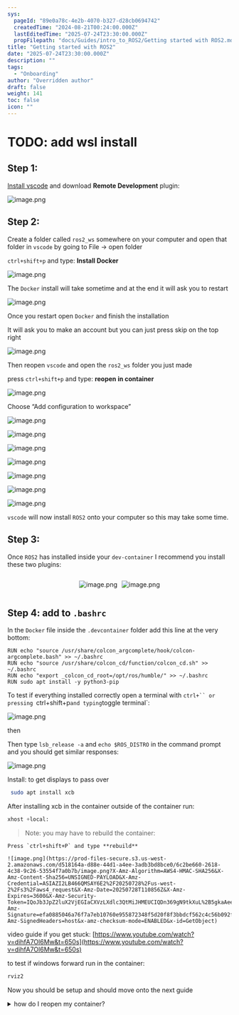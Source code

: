 ```yaml
---
sys:
  pageId: "89e0a78c-4e2b-4070-b327-d28cb0694742"
  createdTime: "2024-08-21T00:24:00.000Z"
  lastEditedTime: "2025-07-24T23:30:00.000Z"
  propFilepath: "docs/Guides/intro_to_ROS2/Getting started with ROS2.md"
title: "Getting started with ROS2"
date: "2025-07-24T23:30:00.000Z"
description: ""
tags:
  - "Onboarding"
author: "Overridden author"
draft: false
weight: 141
toc: false
icon: ""
---
```


# TODO: add wsl install

## Step 1:

[Install vscode](https://code.visualstudio.com/download) and download **Remote Development** plugin:

![image.png](https://prod-files-secure.s3.us-west-2.amazonaws.com/d518164a-d88e-44d1-a4ee-3adb3bd8bce0/efb52993-1881-4a40-b95e-6f020334f022/image.png?X-Amz-Algorithm=AWS4-HMAC-SHA256&X-Amz-Content-Sha256=UNSIGNED-PAYLOAD&X-Amz-Credential=ASIAZI2LB466VQ2O7L4W%2F20250728%2Fus-west-2%2Fs3%2Faws4_request&X-Amz-Date=20250728T110853Z&X-Amz-Expires=3600&X-Amz-Security-Token=IQoJb3JpZ2luX2VjEGIaCXVzLXdlc3QtMiJGMEQCIBRhPG9p28ZVU%2BCrCESSp35yAWb6FC3H84r5YWDjHExcAiAM8KY8mxVXhf0MP2nSeQUBJmFTKE67v%2BV5IzPjV%2FuCYiqIBAiL%2F%2F%2F%2F%2F%2F%2F%2F%2F%2F8BEAAaDDYzNzQyMzE4MzgwNSIMMYyR2p62M8Vb6bzDKtwDUA%2FBTVaUMakmX4WqhAMm%2B9lrGaK0%2B%2BifGwpmX67asENig15XlZSbLIYjE4xg%2BkGNAYwwx5lOWna%2FUMuOJPwSJmR8WYz51XPcQb6FqsFtS%2FOcaA4bi5t1D%2F323jZ36LgYNuZRpYIQ1D1c5TEHuh29pl%2B4j%2FHsg30gjw5z1vIrd%2BUhjHPB03mHdxT5B3O6fy3Dni%2BzQcGmuc0iTXHep6rKCl4BKQ1U%2FDgPhs28PyKLW62sbq9sVqPtKi1PPOYrPbM%2B7DfvRbAOreZhHnA%2BFqewvzp%2FNppFFhe5Ri%2BAdwolJ9leaxWCpqHR7tsHnjgI2fAKesqeEnZHRWKjqTK%2FF7uhd8ZGhewvfyiCuVqwFlLG0u%2FGREEnoXv2%2B7D5BbZU3TLHVKPNYdX2chyAcj5f3HAgVvLpZn9WmyRG4bcKX92dUjNHAvM8KP0YQsuomzKKwrhWCy1nTF%2Fg6LTydMhpKqANQ%2BcBXmg9EtQXxm2pudIGEf%2BUOxVXL6JoP%2FOO%2FIJ%2BWIaCS0BboRAXm0WBebi1a7Josg%2FbeYq%2FReLlnFczQr5OgZxUUF05p6cSv%2FgRHE0Nyrt8g9Z4cca4PT3Xrei%2BeYfTa7AGPxRiRPL3YYM0xytWYBqaB0pFE4Q2vINmMTcwv42dxAY6pgFc4QuVbXUk7yNijX2u9pSd73%2BrsWK5MmCbnFPK%2BD4Lj2W9p835mKanOMCF3n3T9%2FVxR%2FM3s6c3obZAylHL%2Bs81BPejLPFCvdGE%2BsOtBYIabeB%2BNC%2FfhocNIqyt%2BH5d4nUZUfBJNOsEpKYWHnM6CbCvvHOhHta2fmDt7OlFl6ET468nrcOtZ0zpJZdodcF3yQuIkOM6Rv06xICWIm2148po1fMOYFz%2B&X-Amz-Signature=902dff5f51c7d8282741516aaf40c56b3357a1483955c3c986742c83c6acc318&X-Amz-SignedHeaders=host&x-amz-checksum-mode=ENABLED&x-id=GetObject)

## Step 2:

Create a folder called `ros2_ws` somewhere on your computer and open that folder in `vscode` by going to File → open folder 

`ctrl+shift+p` and type: **Install Docker**

![image.png](https://prod-files-secure.s3.us-west-2.amazonaws.com/d518164a-d88e-44d1-a4ee-3adb3bd8bce0/2269dc0e-1cd5-47ff-bceb-c04ad9b2eab0/image.png?X-Amz-Algorithm=AWS4-HMAC-SHA256&X-Amz-Content-Sha256=UNSIGNED-PAYLOAD&X-Amz-Credential=ASIAZI2LB466VQ2O7L4W%2F20250728%2Fus-west-2%2Fs3%2Faws4_request&X-Amz-Date=20250728T110852Z&X-Amz-Expires=3600&X-Amz-Security-Token=IQoJb3JpZ2luX2VjEGIaCXVzLXdlc3QtMiJGMEQCIBRhPG9p28ZVU%2BCrCESSp35yAWb6FC3H84r5YWDjHExcAiAM8KY8mxVXhf0MP2nSeQUBJmFTKE67v%2BV5IzPjV%2FuCYiqIBAiL%2F%2F%2F%2F%2F%2F%2F%2F%2F%2F8BEAAaDDYzNzQyMzE4MzgwNSIMMYyR2p62M8Vb6bzDKtwDUA%2FBTVaUMakmX4WqhAMm%2B9lrGaK0%2B%2BifGwpmX67asENig15XlZSbLIYjE4xg%2BkGNAYwwx5lOWna%2FUMuOJPwSJmR8WYz51XPcQb6FqsFtS%2FOcaA4bi5t1D%2F323jZ36LgYNuZRpYIQ1D1c5TEHuh29pl%2B4j%2FHsg30gjw5z1vIrd%2BUhjHPB03mHdxT5B3O6fy3Dni%2BzQcGmuc0iTXHep6rKCl4BKQ1U%2FDgPhs28PyKLW62sbq9sVqPtKi1PPOYrPbM%2B7DfvRbAOreZhHnA%2BFqewvzp%2FNppFFhe5Ri%2BAdwolJ9leaxWCpqHR7tsHnjgI2fAKesqeEnZHRWKjqTK%2FF7uhd8ZGhewvfyiCuVqwFlLG0u%2FGREEnoXv2%2B7D5BbZU3TLHVKPNYdX2chyAcj5f3HAgVvLpZn9WmyRG4bcKX92dUjNHAvM8KP0YQsuomzKKwrhWCy1nTF%2Fg6LTydMhpKqANQ%2BcBXmg9EtQXxm2pudIGEf%2BUOxVXL6JoP%2FOO%2FIJ%2BWIaCS0BboRAXm0WBebi1a7Josg%2FbeYq%2FReLlnFczQr5OgZxUUF05p6cSv%2FgRHE0Nyrt8g9Z4cca4PT3Xrei%2BeYfTa7AGPxRiRPL3YYM0xytWYBqaB0pFE4Q2vINmMTcwv42dxAY6pgFc4QuVbXUk7yNijX2u9pSd73%2BrsWK5MmCbnFPK%2BD4Lj2W9p835mKanOMCF3n3T9%2FVxR%2FM3s6c3obZAylHL%2Bs81BPejLPFCvdGE%2BsOtBYIabeB%2BNC%2FfhocNIqyt%2BH5d4nUZUfBJNOsEpKYWHnM6CbCvvHOhHta2fmDt7OlFl6ET468nrcOtZ0zpJZdodcF3yQuIkOM6Rv06xICWIm2148po1fMOYFz%2B&X-Amz-Signature=ad49a0bdb997bb5bb6c57d96b99a87c53af1fb32088fc2604d9d3e7be38b3ae3&X-Amz-SignedHeaders=host&x-amz-checksum-mode=ENABLED&x-id=GetObject)

The `Docker` install will take sometime and at the end it will ask you to restart

![image.png](https://prod-files-secure.s3.us-west-2.amazonaws.com/d518164a-d88e-44d1-a4ee-3adb3bd8bce0/ed233f78-be33-4b1f-b89c-9c346c0e961e/image.png?X-Amz-Algorithm=AWS4-HMAC-SHA256&X-Amz-Content-Sha256=UNSIGNED-PAYLOAD&X-Amz-Credential=ASIAZI2LB466VQ2O7L4W%2F20250728%2Fus-west-2%2Fs3%2Faws4_request&X-Amz-Date=20250728T110852Z&X-Amz-Expires=3600&X-Amz-Security-Token=IQoJb3JpZ2luX2VjEGIaCXVzLXdlc3QtMiJGMEQCIBRhPG9p28ZVU%2BCrCESSp35yAWb6FC3H84r5YWDjHExcAiAM8KY8mxVXhf0MP2nSeQUBJmFTKE67v%2BV5IzPjV%2FuCYiqIBAiL%2F%2F%2F%2F%2F%2F%2F%2F%2F%2F8BEAAaDDYzNzQyMzE4MzgwNSIMMYyR2p62M8Vb6bzDKtwDUA%2FBTVaUMakmX4WqhAMm%2B9lrGaK0%2B%2BifGwpmX67asENig15XlZSbLIYjE4xg%2BkGNAYwwx5lOWna%2FUMuOJPwSJmR8WYz51XPcQb6FqsFtS%2FOcaA4bi5t1D%2F323jZ36LgYNuZRpYIQ1D1c5TEHuh29pl%2B4j%2FHsg30gjw5z1vIrd%2BUhjHPB03mHdxT5B3O6fy3Dni%2BzQcGmuc0iTXHep6rKCl4BKQ1U%2FDgPhs28PyKLW62sbq9sVqPtKi1PPOYrPbM%2B7DfvRbAOreZhHnA%2BFqewvzp%2FNppFFhe5Ri%2BAdwolJ9leaxWCpqHR7tsHnjgI2fAKesqeEnZHRWKjqTK%2FF7uhd8ZGhewvfyiCuVqwFlLG0u%2FGREEnoXv2%2B7D5BbZU3TLHVKPNYdX2chyAcj5f3HAgVvLpZn9WmyRG4bcKX92dUjNHAvM8KP0YQsuomzKKwrhWCy1nTF%2Fg6LTydMhpKqANQ%2BcBXmg9EtQXxm2pudIGEf%2BUOxVXL6JoP%2FOO%2FIJ%2BWIaCS0BboRAXm0WBebi1a7Josg%2FbeYq%2FReLlnFczQr5OgZxUUF05p6cSv%2FgRHE0Nyrt8g9Z4cca4PT3Xrei%2BeYfTa7AGPxRiRPL3YYM0xytWYBqaB0pFE4Q2vINmMTcwv42dxAY6pgFc4QuVbXUk7yNijX2u9pSd73%2BrsWK5MmCbnFPK%2BD4Lj2W9p835mKanOMCF3n3T9%2FVxR%2FM3s6c3obZAylHL%2Bs81BPejLPFCvdGE%2BsOtBYIabeB%2BNC%2FfhocNIqyt%2BH5d4nUZUfBJNOsEpKYWHnM6CbCvvHOhHta2fmDt7OlFl6ET468nrcOtZ0zpJZdodcF3yQuIkOM6Rv06xICWIm2148po1fMOYFz%2B&X-Amz-Signature=24238c98b173dd9a997b36abf18a2992b974a83beb3edaf1cf64ab24af5202ae&X-Amz-SignedHeaders=host&x-amz-checksum-mode=ENABLED&x-id=GetObject)

Once you restart open `Docker` and finish the installation

It will ask you to make an account but you can just press skip on the top right

![image.png](https://prod-files-secure.s3.us-west-2.amazonaws.com/d518164a-d88e-44d1-a4ee-3adb3bd8bce0/21010ad9-1659-4fd9-9f59-9932a09b2a3d/image.png?X-Amz-Algorithm=AWS4-HMAC-SHA256&X-Amz-Content-Sha256=UNSIGNED-PAYLOAD&X-Amz-Credential=ASIAZI2LB466VQ2O7L4W%2F20250728%2Fus-west-2%2Fs3%2Faws4_request&X-Amz-Date=20250728T110853Z&X-Amz-Expires=3600&X-Amz-Security-Token=IQoJb3JpZ2luX2VjEGIaCXVzLXdlc3QtMiJGMEQCIBRhPG9p28ZVU%2BCrCESSp35yAWb6FC3H84r5YWDjHExcAiAM8KY8mxVXhf0MP2nSeQUBJmFTKE67v%2BV5IzPjV%2FuCYiqIBAiL%2F%2F%2F%2F%2F%2F%2F%2F%2F%2F8BEAAaDDYzNzQyMzE4MzgwNSIMMYyR2p62M8Vb6bzDKtwDUA%2FBTVaUMakmX4WqhAMm%2B9lrGaK0%2B%2BifGwpmX67asENig15XlZSbLIYjE4xg%2BkGNAYwwx5lOWna%2FUMuOJPwSJmR8WYz51XPcQb6FqsFtS%2FOcaA4bi5t1D%2F323jZ36LgYNuZRpYIQ1D1c5TEHuh29pl%2B4j%2FHsg30gjw5z1vIrd%2BUhjHPB03mHdxT5B3O6fy3Dni%2BzQcGmuc0iTXHep6rKCl4BKQ1U%2FDgPhs28PyKLW62sbq9sVqPtKi1PPOYrPbM%2B7DfvRbAOreZhHnA%2BFqewvzp%2FNppFFhe5Ri%2BAdwolJ9leaxWCpqHR7tsHnjgI2fAKesqeEnZHRWKjqTK%2FF7uhd8ZGhewvfyiCuVqwFlLG0u%2FGREEnoXv2%2B7D5BbZU3TLHVKPNYdX2chyAcj5f3HAgVvLpZn9WmyRG4bcKX92dUjNHAvM8KP0YQsuomzKKwrhWCy1nTF%2Fg6LTydMhpKqANQ%2BcBXmg9EtQXxm2pudIGEf%2BUOxVXL6JoP%2FOO%2FIJ%2BWIaCS0BboRAXm0WBebi1a7Josg%2FbeYq%2FReLlnFczQr5OgZxUUF05p6cSv%2FgRHE0Nyrt8g9Z4cca4PT3Xrei%2BeYfTa7AGPxRiRPL3YYM0xytWYBqaB0pFE4Q2vINmMTcwv42dxAY6pgFc4QuVbXUk7yNijX2u9pSd73%2BrsWK5MmCbnFPK%2BD4Lj2W9p835mKanOMCF3n3T9%2FVxR%2FM3s6c3obZAylHL%2Bs81BPejLPFCvdGE%2BsOtBYIabeB%2BNC%2FfhocNIqyt%2BH5d4nUZUfBJNOsEpKYWHnM6CbCvvHOhHta2fmDt7OlFl6ET468nrcOtZ0zpJZdodcF3yQuIkOM6Rv06xICWIm2148po1fMOYFz%2B&X-Amz-Signature=f729ad7245602384b7d6056bc440e9f3392b4b51bca4b0e63cf0673472cf7b38&X-Amz-SignedHeaders=host&x-amz-checksum-mode=ENABLED&x-id=GetObject)

Then reopen `vscode` and open the `ros2_ws` folder you just made

press `ctrl+shift+p` and type: **reopen in container**

![image.png](https://prod-files-secure.s3.us-west-2.amazonaws.com/d518164a-d88e-44d1-a4ee-3adb3bd8bce0/4e93b8c2-41ad-488c-8095-c74205196118/image.png?X-Amz-Algorithm=AWS4-HMAC-SHA256&X-Amz-Content-Sha256=UNSIGNED-PAYLOAD&X-Amz-Credential=ASIAZI2LB466VQ2O7L4W%2F20250728%2Fus-west-2%2Fs3%2Faws4_request&X-Amz-Date=20250728T110852Z&X-Amz-Expires=3600&X-Amz-Security-Token=IQoJb3JpZ2luX2VjEGIaCXVzLXdlc3QtMiJGMEQCIBRhPG9p28ZVU%2BCrCESSp35yAWb6FC3H84r5YWDjHExcAiAM8KY8mxVXhf0MP2nSeQUBJmFTKE67v%2BV5IzPjV%2FuCYiqIBAiL%2F%2F%2F%2F%2F%2F%2F%2F%2F%2F8BEAAaDDYzNzQyMzE4MzgwNSIMMYyR2p62M8Vb6bzDKtwDUA%2FBTVaUMakmX4WqhAMm%2B9lrGaK0%2B%2BifGwpmX67asENig15XlZSbLIYjE4xg%2BkGNAYwwx5lOWna%2FUMuOJPwSJmR8WYz51XPcQb6FqsFtS%2FOcaA4bi5t1D%2F323jZ36LgYNuZRpYIQ1D1c5TEHuh29pl%2B4j%2FHsg30gjw5z1vIrd%2BUhjHPB03mHdxT5B3O6fy3Dni%2BzQcGmuc0iTXHep6rKCl4BKQ1U%2FDgPhs28PyKLW62sbq9sVqPtKi1PPOYrPbM%2B7DfvRbAOreZhHnA%2BFqewvzp%2FNppFFhe5Ri%2BAdwolJ9leaxWCpqHR7tsHnjgI2fAKesqeEnZHRWKjqTK%2FF7uhd8ZGhewvfyiCuVqwFlLG0u%2FGREEnoXv2%2B7D5BbZU3TLHVKPNYdX2chyAcj5f3HAgVvLpZn9WmyRG4bcKX92dUjNHAvM8KP0YQsuomzKKwrhWCy1nTF%2Fg6LTydMhpKqANQ%2BcBXmg9EtQXxm2pudIGEf%2BUOxVXL6JoP%2FOO%2FIJ%2BWIaCS0BboRAXm0WBebi1a7Josg%2FbeYq%2FReLlnFczQr5OgZxUUF05p6cSv%2FgRHE0Nyrt8g9Z4cca4PT3Xrei%2BeYfTa7AGPxRiRPL3YYM0xytWYBqaB0pFE4Q2vINmMTcwv42dxAY6pgFc4QuVbXUk7yNijX2u9pSd73%2BrsWK5MmCbnFPK%2BD4Lj2W9p835mKanOMCF3n3T9%2FVxR%2FM3s6c3obZAylHL%2Bs81BPejLPFCvdGE%2BsOtBYIabeB%2BNC%2FfhocNIqyt%2BH5d4nUZUfBJNOsEpKYWHnM6CbCvvHOhHta2fmDt7OlFl6ET468nrcOtZ0zpJZdodcF3yQuIkOM6Rv06xICWIm2148po1fMOYFz%2B&X-Amz-Signature=50049927918c1130bffc715df1f205e04b9d5cf6cf4ee4e8c13b0588229da786&X-Amz-SignedHeaders=host&x-amz-checksum-mode=ENABLED&x-id=GetObject)

Choose “Add configuration to workspace”

![image.png](https://prod-files-secure.s3.us-west-2.amazonaws.com/d518164a-d88e-44d1-a4ee-3adb3bd8bce0/9560b282-5060-4989-ba37-97e7b2c22476/image.png?X-Amz-Algorithm=AWS4-HMAC-SHA256&X-Amz-Content-Sha256=UNSIGNED-PAYLOAD&X-Amz-Credential=ASIAZI2LB466VQ2O7L4W%2F20250728%2Fus-west-2%2Fs3%2Faws4_request&X-Amz-Date=20250728T110853Z&X-Amz-Expires=3600&X-Amz-Security-Token=IQoJb3JpZ2luX2VjEGIaCXVzLXdlc3QtMiJGMEQCIBRhPG9p28ZVU%2BCrCESSp35yAWb6FC3H84r5YWDjHExcAiAM8KY8mxVXhf0MP2nSeQUBJmFTKE67v%2BV5IzPjV%2FuCYiqIBAiL%2F%2F%2F%2F%2F%2F%2F%2F%2F%2F8BEAAaDDYzNzQyMzE4MzgwNSIMMYyR2p62M8Vb6bzDKtwDUA%2FBTVaUMakmX4WqhAMm%2B9lrGaK0%2B%2BifGwpmX67asENig15XlZSbLIYjE4xg%2BkGNAYwwx5lOWna%2FUMuOJPwSJmR8WYz51XPcQb6FqsFtS%2FOcaA4bi5t1D%2F323jZ36LgYNuZRpYIQ1D1c5TEHuh29pl%2B4j%2FHsg30gjw5z1vIrd%2BUhjHPB03mHdxT5B3O6fy3Dni%2BzQcGmuc0iTXHep6rKCl4BKQ1U%2FDgPhs28PyKLW62sbq9sVqPtKi1PPOYrPbM%2B7DfvRbAOreZhHnA%2BFqewvzp%2FNppFFhe5Ri%2BAdwolJ9leaxWCpqHR7tsHnjgI2fAKesqeEnZHRWKjqTK%2FF7uhd8ZGhewvfyiCuVqwFlLG0u%2FGREEnoXv2%2B7D5BbZU3TLHVKPNYdX2chyAcj5f3HAgVvLpZn9WmyRG4bcKX92dUjNHAvM8KP0YQsuomzKKwrhWCy1nTF%2Fg6LTydMhpKqANQ%2BcBXmg9EtQXxm2pudIGEf%2BUOxVXL6JoP%2FOO%2FIJ%2BWIaCS0BboRAXm0WBebi1a7Josg%2FbeYq%2FReLlnFczQr5OgZxUUF05p6cSv%2FgRHE0Nyrt8g9Z4cca4PT3Xrei%2BeYfTa7AGPxRiRPL3YYM0xytWYBqaB0pFE4Q2vINmMTcwv42dxAY6pgFc4QuVbXUk7yNijX2u9pSd73%2BrsWK5MmCbnFPK%2BD4Lj2W9p835mKanOMCF3n3T9%2FVxR%2FM3s6c3obZAylHL%2Bs81BPejLPFCvdGE%2BsOtBYIabeB%2BNC%2FfhocNIqyt%2BH5d4nUZUfBJNOsEpKYWHnM6CbCvvHOhHta2fmDt7OlFl6ET468nrcOtZ0zpJZdodcF3yQuIkOM6Rv06xICWIm2148po1fMOYFz%2B&X-Amz-Signature=0b2d2cc694ed670e16f4c3feefab0ac53aecacd0ab6a9121e0900e79292904a8&X-Amz-SignedHeaders=host&x-amz-checksum-mode=ENABLED&x-id=GetObject)

![image.png](https://prod-files-secure.s3.us-west-2.amazonaws.com/d518164a-d88e-44d1-a4ee-3adb3bd8bce0/2ee63f81-886b-48e8-a553-dc6e5eac99e4/image.png?X-Amz-Algorithm=AWS4-HMAC-SHA256&X-Amz-Content-Sha256=UNSIGNED-PAYLOAD&X-Amz-Credential=ASIAZI2LB466VQ2O7L4W%2F20250728%2Fus-west-2%2Fs3%2Faws4_request&X-Amz-Date=20250728T110853Z&X-Amz-Expires=3600&X-Amz-Security-Token=IQoJb3JpZ2luX2VjEGIaCXVzLXdlc3QtMiJGMEQCIBRhPG9p28ZVU%2BCrCESSp35yAWb6FC3H84r5YWDjHExcAiAM8KY8mxVXhf0MP2nSeQUBJmFTKE67v%2BV5IzPjV%2FuCYiqIBAiL%2F%2F%2F%2F%2F%2F%2F%2F%2F%2F8BEAAaDDYzNzQyMzE4MzgwNSIMMYyR2p62M8Vb6bzDKtwDUA%2FBTVaUMakmX4WqhAMm%2B9lrGaK0%2B%2BifGwpmX67asENig15XlZSbLIYjE4xg%2BkGNAYwwx5lOWna%2FUMuOJPwSJmR8WYz51XPcQb6FqsFtS%2FOcaA4bi5t1D%2F323jZ36LgYNuZRpYIQ1D1c5TEHuh29pl%2B4j%2FHsg30gjw5z1vIrd%2BUhjHPB03mHdxT5B3O6fy3Dni%2BzQcGmuc0iTXHep6rKCl4BKQ1U%2FDgPhs28PyKLW62sbq9sVqPtKi1PPOYrPbM%2B7DfvRbAOreZhHnA%2BFqewvzp%2FNppFFhe5Ri%2BAdwolJ9leaxWCpqHR7tsHnjgI2fAKesqeEnZHRWKjqTK%2FF7uhd8ZGhewvfyiCuVqwFlLG0u%2FGREEnoXv2%2B7D5BbZU3TLHVKPNYdX2chyAcj5f3HAgVvLpZn9WmyRG4bcKX92dUjNHAvM8KP0YQsuomzKKwrhWCy1nTF%2Fg6LTydMhpKqANQ%2BcBXmg9EtQXxm2pudIGEf%2BUOxVXL6JoP%2FOO%2FIJ%2BWIaCS0BboRAXm0WBebi1a7Josg%2FbeYq%2FReLlnFczQr5OgZxUUF05p6cSv%2FgRHE0Nyrt8g9Z4cca4PT3Xrei%2BeYfTa7AGPxRiRPL3YYM0xytWYBqaB0pFE4Q2vINmMTcwv42dxAY6pgFc4QuVbXUk7yNijX2u9pSd73%2BrsWK5MmCbnFPK%2BD4Lj2W9p835mKanOMCF3n3T9%2FVxR%2FM3s6c3obZAylHL%2Bs81BPejLPFCvdGE%2BsOtBYIabeB%2BNC%2FfhocNIqyt%2BH5d4nUZUfBJNOsEpKYWHnM6CbCvvHOhHta2fmDt7OlFl6ET468nrcOtZ0zpJZdodcF3yQuIkOM6Rv06xICWIm2148po1fMOYFz%2B&X-Amz-Signature=90f273d322f1cbb5550b38ff47d3f752f3831d8cf3608d40293e9fe8a2aa6c19&X-Amz-SignedHeaders=host&x-amz-checksum-mode=ENABLED&x-id=GetObject)

![image.png](https://prod-files-secure.s3.us-west-2.amazonaws.com/d518164a-d88e-44d1-a4ee-3adb3bd8bce0/e0fd626c-c8b6-4b2c-95d1-fa4c26514504/image.png?X-Amz-Algorithm=AWS4-HMAC-SHA256&X-Amz-Content-Sha256=UNSIGNED-PAYLOAD&X-Amz-Credential=ASIAZI2LB466VQ2O7L4W%2F20250728%2Fus-west-2%2Fs3%2Faws4_request&X-Amz-Date=20250728T110852Z&X-Amz-Expires=3600&X-Amz-Security-Token=IQoJb3JpZ2luX2VjEGIaCXVzLXdlc3QtMiJGMEQCIBRhPG9p28ZVU%2BCrCESSp35yAWb6FC3H84r5YWDjHExcAiAM8KY8mxVXhf0MP2nSeQUBJmFTKE67v%2BV5IzPjV%2FuCYiqIBAiL%2F%2F%2F%2F%2F%2F%2F%2F%2F%2F8BEAAaDDYzNzQyMzE4MzgwNSIMMYyR2p62M8Vb6bzDKtwDUA%2FBTVaUMakmX4WqhAMm%2B9lrGaK0%2B%2BifGwpmX67asENig15XlZSbLIYjE4xg%2BkGNAYwwx5lOWna%2FUMuOJPwSJmR8WYz51XPcQb6FqsFtS%2FOcaA4bi5t1D%2F323jZ36LgYNuZRpYIQ1D1c5TEHuh29pl%2B4j%2FHsg30gjw5z1vIrd%2BUhjHPB03mHdxT5B3O6fy3Dni%2BzQcGmuc0iTXHep6rKCl4BKQ1U%2FDgPhs28PyKLW62sbq9sVqPtKi1PPOYrPbM%2B7DfvRbAOreZhHnA%2BFqewvzp%2FNppFFhe5Ri%2BAdwolJ9leaxWCpqHR7tsHnjgI2fAKesqeEnZHRWKjqTK%2FF7uhd8ZGhewvfyiCuVqwFlLG0u%2FGREEnoXv2%2B7D5BbZU3TLHVKPNYdX2chyAcj5f3HAgVvLpZn9WmyRG4bcKX92dUjNHAvM8KP0YQsuomzKKwrhWCy1nTF%2Fg6LTydMhpKqANQ%2BcBXmg9EtQXxm2pudIGEf%2BUOxVXL6JoP%2FOO%2FIJ%2BWIaCS0BboRAXm0WBebi1a7Josg%2FbeYq%2FReLlnFczQr5OgZxUUF05p6cSv%2FgRHE0Nyrt8g9Z4cca4PT3Xrei%2BeYfTa7AGPxRiRPL3YYM0xytWYBqaB0pFE4Q2vINmMTcwv42dxAY6pgFc4QuVbXUk7yNijX2u9pSd73%2BrsWK5MmCbnFPK%2BD4Lj2W9p835mKanOMCF3n3T9%2FVxR%2FM3s6c3obZAylHL%2Bs81BPejLPFCvdGE%2BsOtBYIabeB%2BNC%2FfhocNIqyt%2BH5d4nUZUfBJNOsEpKYWHnM6CbCvvHOhHta2fmDt7OlFl6ET468nrcOtZ0zpJZdodcF3yQuIkOM6Rv06xICWIm2148po1fMOYFz%2B&X-Amz-Signature=d4c4e28fe285157de36490a75ecbb75bcb480bc917a9a492044f7a3d36033b0b&X-Amz-SignedHeaders=host&x-amz-checksum-mode=ENABLED&x-id=GetObject)

![image.png](https://prod-files-secure.s3.us-west-2.amazonaws.com/d518164a-d88e-44d1-a4ee-3adb3bd8bce0/a2e13f50-d2ab-4719-a4c2-7ced634bfc9d/image.png?X-Amz-Algorithm=AWS4-HMAC-SHA256&X-Amz-Content-Sha256=UNSIGNED-PAYLOAD&X-Amz-Credential=ASIAZI2LB466VQ2O7L4W%2F20250728%2Fus-west-2%2Fs3%2Faws4_request&X-Amz-Date=20250728T110853Z&X-Amz-Expires=3600&X-Amz-Security-Token=IQoJb3JpZ2luX2VjEGIaCXVzLXdlc3QtMiJGMEQCIBRhPG9p28ZVU%2BCrCESSp35yAWb6FC3H84r5YWDjHExcAiAM8KY8mxVXhf0MP2nSeQUBJmFTKE67v%2BV5IzPjV%2FuCYiqIBAiL%2F%2F%2F%2F%2F%2F%2F%2F%2F%2F8BEAAaDDYzNzQyMzE4MzgwNSIMMYyR2p62M8Vb6bzDKtwDUA%2FBTVaUMakmX4WqhAMm%2B9lrGaK0%2B%2BifGwpmX67asENig15XlZSbLIYjE4xg%2BkGNAYwwx5lOWna%2FUMuOJPwSJmR8WYz51XPcQb6FqsFtS%2FOcaA4bi5t1D%2F323jZ36LgYNuZRpYIQ1D1c5TEHuh29pl%2B4j%2FHsg30gjw5z1vIrd%2BUhjHPB03mHdxT5B3O6fy3Dni%2BzQcGmuc0iTXHep6rKCl4BKQ1U%2FDgPhs28PyKLW62sbq9sVqPtKi1PPOYrPbM%2B7DfvRbAOreZhHnA%2BFqewvzp%2FNppFFhe5Ri%2BAdwolJ9leaxWCpqHR7tsHnjgI2fAKesqeEnZHRWKjqTK%2FF7uhd8ZGhewvfyiCuVqwFlLG0u%2FGREEnoXv2%2B7D5BbZU3TLHVKPNYdX2chyAcj5f3HAgVvLpZn9WmyRG4bcKX92dUjNHAvM8KP0YQsuomzKKwrhWCy1nTF%2Fg6LTydMhpKqANQ%2BcBXmg9EtQXxm2pudIGEf%2BUOxVXL6JoP%2FOO%2FIJ%2BWIaCS0BboRAXm0WBebi1a7Josg%2FbeYq%2FReLlnFczQr5OgZxUUF05p6cSv%2FgRHE0Nyrt8g9Z4cca4PT3Xrei%2BeYfTa7AGPxRiRPL3YYM0xytWYBqaB0pFE4Q2vINmMTcwv42dxAY6pgFc4QuVbXUk7yNijX2u9pSd73%2BrsWK5MmCbnFPK%2BD4Lj2W9p835mKanOMCF3n3T9%2FVxR%2FM3s6c3obZAylHL%2Bs81BPejLPFCvdGE%2BsOtBYIabeB%2BNC%2FfhocNIqyt%2BH5d4nUZUfBJNOsEpKYWHnM6CbCvvHOhHta2fmDt7OlFl6ET468nrcOtZ0zpJZdodcF3yQuIkOM6Rv06xICWIm2148po1fMOYFz%2B&X-Amz-Signature=c1c18ec4eefa65743f2a2194ca1a3afd5acff5c5e088752c555acd408c54eb7d&X-Amz-SignedHeaders=host&x-amz-checksum-mode=ENABLED&x-id=GetObject)

![image.png](https://prod-files-secure.s3.us-west-2.amazonaws.com/d518164a-d88e-44d1-a4ee-3adb3bd8bce0/6cc478ad-aaba-4bf7-9fcc-403277ab896c/image.png?X-Amz-Algorithm=AWS4-HMAC-SHA256&X-Amz-Content-Sha256=UNSIGNED-PAYLOAD&X-Amz-Credential=ASIAZI2LB466VQ2O7L4W%2F20250728%2Fus-west-2%2Fs3%2Faws4_request&X-Amz-Date=20250728T110853Z&X-Amz-Expires=3600&X-Amz-Security-Token=IQoJb3JpZ2luX2VjEGIaCXVzLXdlc3QtMiJGMEQCIBRhPG9p28ZVU%2BCrCESSp35yAWb6FC3H84r5YWDjHExcAiAM8KY8mxVXhf0MP2nSeQUBJmFTKE67v%2BV5IzPjV%2FuCYiqIBAiL%2F%2F%2F%2F%2F%2F%2F%2F%2F%2F8BEAAaDDYzNzQyMzE4MzgwNSIMMYyR2p62M8Vb6bzDKtwDUA%2FBTVaUMakmX4WqhAMm%2B9lrGaK0%2B%2BifGwpmX67asENig15XlZSbLIYjE4xg%2BkGNAYwwx5lOWna%2FUMuOJPwSJmR8WYz51XPcQb6FqsFtS%2FOcaA4bi5t1D%2F323jZ36LgYNuZRpYIQ1D1c5TEHuh29pl%2B4j%2FHsg30gjw5z1vIrd%2BUhjHPB03mHdxT5B3O6fy3Dni%2BzQcGmuc0iTXHep6rKCl4BKQ1U%2FDgPhs28PyKLW62sbq9sVqPtKi1PPOYrPbM%2B7DfvRbAOreZhHnA%2BFqewvzp%2FNppFFhe5Ri%2BAdwolJ9leaxWCpqHR7tsHnjgI2fAKesqeEnZHRWKjqTK%2FF7uhd8ZGhewvfyiCuVqwFlLG0u%2FGREEnoXv2%2B7D5BbZU3TLHVKPNYdX2chyAcj5f3HAgVvLpZn9WmyRG4bcKX92dUjNHAvM8KP0YQsuomzKKwrhWCy1nTF%2Fg6LTydMhpKqANQ%2BcBXmg9EtQXxm2pudIGEf%2BUOxVXL6JoP%2FOO%2FIJ%2BWIaCS0BboRAXm0WBebi1a7Josg%2FbeYq%2FReLlnFczQr5OgZxUUF05p6cSv%2FgRHE0Nyrt8g9Z4cca4PT3Xrei%2BeYfTa7AGPxRiRPL3YYM0xytWYBqaB0pFE4Q2vINmMTcwv42dxAY6pgFc4QuVbXUk7yNijX2u9pSd73%2BrsWK5MmCbnFPK%2BD4Lj2W9p835mKanOMCF3n3T9%2FVxR%2FM3s6c3obZAylHL%2Bs81BPejLPFCvdGE%2BsOtBYIabeB%2BNC%2FfhocNIqyt%2BH5d4nUZUfBJNOsEpKYWHnM6CbCvvHOhHta2fmDt7OlFl6ET468nrcOtZ0zpJZdodcF3yQuIkOM6Rv06xICWIm2148po1fMOYFz%2B&X-Amz-Signature=eeb49c0a2c34d8d9c6533c657e5e004b0b2da547566f7d83f81b02200ca00448&X-Amz-SignedHeaders=host&x-amz-checksum-mode=ENABLED&x-id=GetObject)

![image.png](https://prod-files-secure.s3.us-west-2.amazonaws.com/d518164a-d88e-44d1-a4ee-3adb3bd8bce0/53255b28-f75e-430f-b9e3-c0ac8577e42b/image.png?X-Amz-Algorithm=AWS4-HMAC-SHA256&X-Amz-Content-Sha256=UNSIGNED-PAYLOAD&X-Amz-Credential=ASIAZI2LB466VQ2O7L4W%2F20250728%2Fus-west-2%2Fs3%2Faws4_request&X-Amz-Date=20250728T110852Z&X-Amz-Expires=3600&X-Amz-Security-Token=IQoJb3JpZ2luX2VjEGIaCXVzLXdlc3QtMiJGMEQCIBRhPG9p28ZVU%2BCrCESSp35yAWb6FC3H84r5YWDjHExcAiAM8KY8mxVXhf0MP2nSeQUBJmFTKE67v%2BV5IzPjV%2FuCYiqIBAiL%2F%2F%2F%2F%2F%2F%2F%2F%2F%2F8BEAAaDDYzNzQyMzE4MzgwNSIMMYyR2p62M8Vb6bzDKtwDUA%2FBTVaUMakmX4WqhAMm%2B9lrGaK0%2B%2BifGwpmX67asENig15XlZSbLIYjE4xg%2BkGNAYwwx5lOWna%2FUMuOJPwSJmR8WYz51XPcQb6FqsFtS%2FOcaA4bi5t1D%2F323jZ36LgYNuZRpYIQ1D1c5TEHuh29pl%2B4j%2FHsg30gjw5z1vIrd%2BUhjHPB03mHdxT5B3O6fy3Dni%2BzQcGmuc0iTXHep6rKCl4BKQ1U%2FDgPhs28PyKLW62sbq9sVqPtKi1PPOYrPbM%2B7DfvRbAOreZhHnA%2BFqewvzp%2FNppFFhe5Ri%2BAdwolJ9leaxWCpqHR7tsHnjgI2fAKesqeEnZHRWKjqTK%2FF7uhd8ZGhewvfyiCuVqwFlLG0u%2FGREEnoXv2%2B7D5BbZU3TLHVKPNYdX2chyAcj5f3HAgVvLpZn9WmyRG4bcKX92dUjNHAvM8KP0YQsuomzKKwrhWCy1nTF%2Fg6LTydMhpKqANQ%2BcBXmg9EtQXxm2pudIGEf%2BUOxVXL6JoP%2FOO%2FIJ%2BWIaCS0BboRAXm0WBebi1a7Josg%2FbeYq%2FReLlnFczQr5OgZxUUF05p6cSv%2FgRHE0Nyrt8g9Z4cca4PT3Xrei%2BeYfTa7AGPxRiRPL3YYM0xytWYBqaB0pFE4Q2vINmMTcwv42dxAY6pgFc4QuVbXUk7yNijX2u9pSd73%2BrsWK5MmCbnFPK%2BD4Lj2W9p835mKanOMCF3n3T9%2FVxR%2FM3s6c3obZAylHL%2Bs81BPejLPFCvdGE%2BsOtBYIabeB%2BNC%2FfhocNIqyt%2BH5d4nUZUfBJNOsEpKYWHnM6CbCvvHOhHta2fmDt7OlFl6ET468nrcOtZ0zpJZdodcF3yQuIkOM6Rv06xICWIm2148po1fMOYFz%2B&X-Amz-Signature=5b85289f2bed95e9fa41bc86b5d59643d0c323bcdd01f0766492ad1ee560b2e2&X-Amz-SignedHeaders=host&x-amz-checksum-mode=ENABLED&x-id=GetObject)

![image.png](https://prod-files-secure.s3.us-west-2.amazonaws.com/d518164a-d88e-44d1-a4ee-3adb3bd8bce0/7c562767-5af9-4ffb-97d1-327bcdf4ee00/image.png?X-Amz-Algorithm=AWS4-HMAC-SHA256&X-Amz-Content-Sha256=UNSIGNED-PAYLOAD&X-Amz-Credential=ASIAZI2LB466VQ2O7L4W%2F20250728%2Fus-west-2%2Fs3%2Faws4_request&X-Amz-Date=20250728T110852Z&X-Amz-Expires=3600&X-Amz-Security-Token=IQoJb3JpZ2luX2VjEGIaCXVzLXdlc3QtMiJGMEQCIBRhPG9p28ZVU%2BCrCESSp35yAWb6FC3H84r5YWDjHExcAiAM8KY8mxVXhf0MP2nSeQUBJmFTKE67v%2BV5IzPjV%2FuCYiqIBAiL%2F%2F%2F%2F%2F%2F%2F%2F%2F%2F8BEAAaDDYzNzQyMzE4MzgwNSIMMYyR2p62M8Vb6bzDKtwDUA%2FBTVaUMakmX4WqhAMm%2B9lrGaK0%2B%2BifGwpmX67asENig15XlZSbLIYjE4xg%2BkGNAYwwx5lOWna%2FUMuOJPwSJmR8WYz51XPcQb6FqsFtS%2FOcaA4bi5t1D%2F323jZ36LgYNuZRpYIQ1D1c5TEHuh29pl%2B4j%2FHsg30gjw5z1vIrd%2BUhjHPB03mHdxT5B3O6fy3Dni%2BzQcGmuc0iTXHep6rKCl4BKQ1U%2FDgPhs28PyKLW62sbq9sVqPtKi1PPOYrPbM%2B7DfvRbAOreZhHnA%2BFqewvzp%2FNppFFhe5Ri%2BAdwolJ9leaxWCpqHR7tsHnjgI2fAKesqeEnZHRWKjqTK%2FF7uhd8ZGhewvfyiCuVqwFlLG0u%2FGREEnoXv2%2B7D5BbZU3TLHVKPNYdX2chyAcj5f3HAgVvLpZn9WmyRG4bcKX92dUjNHAvM8KP0YQsuomzKKwrhWCy1nTF%2Fg6LTydMhpKqANQ%2BcBXmg9EtQXxm2pudIGEf%2BUOxVXL6JoP%2FOO%2FIJ%2BWIaCS0BboRAXm0WBebi1a7Josg%2FbeYq%2FReLlnFczQr5OgZxUUF05p6cSv%2FgRHE0Nyrt8g9Z4cca4PT3Xrei%2BeYfTa7AGPxRiRPL3YYM0xytWYBqaB0pFE4Q2vINmMTcwv42dxAY6pgFc4QuVbXUk7yNijX2u9pSd73%2BrsWK5MmCbnFPK%2BD4Lj2W9p835mKanOMCF3n3T9%2FVxR%2FM3s6c3obZAylHL%2Bs81BPejLPFCvdGE%2BsOtBYIabeB%2BNC%2FfhocNIqyt%2BH5d4nUZUfBJNOsEpKYWHnM6CbCvvHOhHta2fmDt7OlFl6ET468nrcOtZ0zpJZdodcF3yQuIkOM6Rv06xICWIm2148po1fMOYFz%2B&X-Amz-Signature=4c760585d933260159bc612d649c9481d8017eade42aaef1184432ea73e3ad62&X-Amz-SignedHeaders=host&x-amz-checksum-mode=ENABLED&x-id=GetObject)

`vscode` will now install `ROS2` onto your computer so this may take some time.

## Step 3:

Once `ROS2` has installed inside your `dev-container` I recommend you install these two plugins:

<div style="display: flex;flex-direction: row; column-gap:10px; max-width: 630px;justify-content: center;">
<div>

![image.png](https://prod-files-secure.s3.us-west-2.amazonaws.com/d518164a-d88e-44d1-a4ee-3adb3bd8bce0/3fc3d550-5a54-4ba1-ba6b-faa01cdb7369/image.png?X-Amz-Algorithm=AWS4-HMAC-SHA256&X-Amz-Content-Sha256=UNSIGNED-PAYLOAD&X-Amz-Credential=ASIAZI2LB466TQD3HJIT%2F20250728%2Fus-west-2%2Fs3%2Faws4_request&X-Amz-Date=20250728T110855Z&X-Amz-Expires=3600&X-Amz-Security-Token=IQoJb3JpZ2luX2VjEGIaCXVzLXdlc3QtMiJIMEYCIQCCDRxb01MMO1FqXbE6u2hpI30QKBucegBLU4Knr6YG3QIhAN%2FjXrEOfhszLgNHY4SwabVVycLoxBIU%2BMie7Ga3fGQAKogECIv%2F%2F%2F%2F%2F%2F%2F%2F%2F%2FwEQABoMNjM3NDIzMTgzODA1IgyxJGzb%2Fv7SH3ZKDBoq3AMW%2BScFd8EmrEee6nvSHwREb4Q1Cv7gO4zrvZ%2Ba98qFWayRMih%2BTb6rH0LxmaJcoHTJUe4xPErKR7dL54mxhOehRSr2k8KPCwttaB9PdMl0dgWplba8JuusOfpO4Vrklk07GjFQzL2a0CGPNS8VfgQCQ2l5v2zOgSaNx3%2FGL4hY7r0Jc98eBJoTVturDeuviNtPc4y7ovQgkfNwEKmQrmj9YAyPbUKNcjacRdrC1QXMNxBn3Ub2DAyfjUT4GsGoYy%2F2jB004Sv8ofLz35V3kaPwjrj36qIxwfRgXYZyme9fN%2FZARkWllocx2j9BYwhmwyiMh8xbqR3kawmmmzON3ZFC0rIcJ4RNpv%2BodXrEB2L4gLbejwu7LZ%2FvgUlWmIYofUdARHha9ezxl5YqOSv4WB%2FRbaQELXlx%2F4zGwyBdLaRtNm8B%2BkoOPP1MpODuNH0cYx7zbTSX2R6yxOpf5KnxOf%2FlD8d0gB9lfagTzH74vLSdQh0gApdmz7rB%2BRC55ECK6XVuMJ9R7xwH4Ab%2F2%2B6QBsxtfFI%2ByNvLwXjZKM%2F%2F1XAPk8vdsBxiJo%2FnQbSnKrAmeBqMNaz5lSD%2BeLXb3VGfZa7Tg8nxzNQ%2FPX4nZ0iaBTY03FAdweeYC4imof0i2DCzjZ3EBjqkATMRbQ91BV322bUcu20Us7pHiLE5V08%2FjligEk1ekXKiZ2pFhXIxn%2F6hZrEgC9PJ9nlZRZ3l1CvA38%2FmtSTBD2yXdTFFOLXKsyLc7w5aCCz2FGWr24dqSaz1AXBPn%2FZjDbEkVAXAKoi2Qhbm1Ro0TPdDmfv8rmQEGK9R5lMvLxwUZIp8hlJHQ2nHNygykWlQmT4VKQGZja8KG2VJdo%2BumjBLWHDH&X-Amz-Signature=9b4e31a0806ff5efdf16b25be9f7d1f22155f2fadb6fb9069d7c31137f389248&X-Amz-SignedHeaders=host&x-amz-checksum-mode=ENABLED&x-id=GetObject)

</div>
<div>

![image.png](https://prod-files-secure.s3.us-west-2.amazonaws.com/d518164a-d88e-44d1-a4ee-3adb3bd8bce0/d994cc66-13c2-4093-a5a3-f84cf4601a82/image.png?X-Amz-Algorithm=AWS4-HMAC-SHA256&X-Amz-Content-Sha256=UNSIGNED-PAYLOAD&X-Amz-Credential=ASIAZI2LB466WZHEMH7G%2F20250728%2Fus-west-2%2Fs3%2Faws4_request&X-Amz-Date=20250728T110856Z&X-Amz-Expires=3600&X-Amz-Security-Token=IQoJb3JpZ2luX2VjEGIaCXVzLXdlc3QtMiJHMEUCIQDzFgptDMr7f2OICyB3NDdF4HvhAf8drcwNU7WQJ7NMRgIgeX70xEKfNFxeHHRfbz6%2Bk9Zphekm5Ue0nuBGctK8Y88qiAQIi%2F%2F%2F%2F%2F%2F%2F%2F%2F%2F%2FARAAGgw2Mzc0MjMxODM4MDUiDDspgtuBltZ%2FiSpYQCrcA2dQZ12V%2F6Ip8A6xz3x%2Fotfe%2BRvomBwerVUO7dejoihEMP7%2Bvq1s3aggTIIHziri5aInOCkPg%2FfrMPLz8YLN3iSjHV6PbAXd3mNR%2Fl8GtNUITT1C0PvjkIs4gez0DiXxWcRADQTs5GiK77kxIiJB6knFVla9DN15WsGa%2FnNPyIdUFb9CZiaE4Wj3z%2FlgLQwTg3RVcOpbjn6PXQfqQ2j0TWgIrx8nUSgeDGlIZWD6VYR6K0ABRK5kpcQyLvECrMqbGJV4sKEq0cVeuhYtSqVuytNgECAKlEnH%2FrPEFW5nSjcDenHBZQj19c2Nr7afrGIyMWg30e8471%2FdQQXFF1KK69tmMkVPg6BuQFXwMU4v529z4jS5Y%2FVXU3J9WDWw6nBeUHMYU%2BTB63ShRbJ3fjkfebkjBVff%2FFovyvHcoP9Z%2FYo4qbvGTF1D%2FgdsYRjRAaqxKNlMnIottsfANWn3seZGgOI%2BNp9NIEURl%2B1QCK8q7o8lVahEocIwOySpbuA3mIGmQaGzy3JKShOJsscfEE2MPs%2FiYmyRku9zi%2FN7WyK0HHm3Y8qwdEIclGRxMt1KQa7WbdjMWqQwJeO1sZO6GtpKRWFRqlK1ncB1xk6%2FMCvoNk5xuBV68JOHe7mUJhTmMNKNncQGOqUBdq2sBhP0YwOkuK4YQimysxr%2FKg71hF0%2BgvTWJ4b4IE3gLv4hUUh62qqwbiD3GZ1moSvAi8BHNbwy7isa1igScbLS9gs6Fh5dyDvjIIC4NErf3CE35KLYL8hg0ll00bMvJ7EI%2BLfqsSZzwahsjEgoSJjIdqc8QGsVJ8Ozoq9OocXkpwUsiD2ZoqL9bB0AXgQLEO7Xwulpwx%2FZIMf0gb9nN5lo4Kms&X-Amz-Signature=d82e03c362b344a74e94d0d11333e788503aa274136f94e71ee812e0dad8eac5&X-Amz-SignedHeaders=host&x-amz-checksum-mode=ENABLED&x-id=GetObject)

</div>
</div>

## Step 4: add to `.bashrc`

In the `Docker` file inside the `.devcontainer` folder add this line at the very bottom: 

```docker
RUN echo "source /usr/share/colcon_argcomplete/hook/colcon-argcomplete.bash" >> ~/.bashrc
RUN echo "source /usr/share/colcon_cd/function/colcon_cd.sh" >> ~/.bashrc
RUN echo "export _colcon_cd_root=/opt/ros/humble/" >> ~/.bashrc
RUN sudo apt install -y python3-pip 
```

To test if everything installed correctly open a terminal with `ctrl+`` or pressing `ctrl+shift+p` and typing `toggle terminal`:

![image.png](https://prod-files-secure.s3.us-west-2.amazonaws.com/d518164a-d88e-44d1-a4ee-3adb3bd8bce0/6a4943d8-b04e-4c02-9a58-775f3384d1a5/image.png?X-Amz-Algorithm=AWS4-HMAC-SHA256&X-Amz-Content-Sha256=UNSIGNED-PAYLOAD&X-Amz-Credential=ASIAZI2LB466VQ2O7L4W%2F20250728%2Fus-west-2%2Fs3%2Faws4_request&X-Amz-Date=20250728T110853Z&X-Amz-Expires=3600&X-Amz-Security-Token=IQoJb3JpZ2luX2VjEGIaCXVzLXdlc3QtMiJGMEQCIBRhPG9p28ZVU%2BCrCESSp35yAWb6FC3H84r5YWDjHExcAiAM8KY8mxVXhf0MP2nSeQUBJmFTKE67v%2BV5IzPjV%2FuCYiqIBAiL%2F%2F%2F%2F%2F%2F%2F%2F%2F%2F8BEAAaDDYzNzQyMzE4MzgwNSIMMYyR2p62M8Vb6bzDKtwDUA%2FBTVaUMakmX4WqhAMm%2B9lrGaK0%2B%2BifGwpmX67asENig15XlZSbLIYjE4xg%2BkGNAYwwx5lOWna%2FUMuOJPwSJmR8WYz51XPcQb6FqsFtS%2FOcaA4bi5t1D%2F323jZ36LgYNuZRpYIQ1D1c5TEHuh29pl%2B4j%2FHsg30gjw5z1vIrd%2BUhjHPB03mHdxT5B3O6fy3Dni%2BzQcGmuc0iTXHep6rKCl4BKQ1U%2FDgPhs28PyKLW62sbq9sVqPtKi1PPOYrPbM%2B7DfvRbAOreZhHnA%2BFqewvzp%2FNppFFhe5Ri%2BAdwolJ9leaxWCpqHR7tsHnjgI2fAKesqeEnZHRWKjqTK%2FF7uhd8ZGhewvfyiCuVqwFlLG0u%2FGREEnoXv2%2B7D5BbZU3TLHVKPNYdX2chyAcj5f3HAgVvLpZn9WmyRG4bcKX92dUjNHAvM8KP0YQsuomzKKwrhWCy1nTF%2Fg6LTydMhpKqANQ%2BcBXmg9EtQXxm2pudIGEf%2BUOxVXL6JoP%2FOO%2FIJ%2BWIaCS0BboRAXm0WBebi1a7Josg%2FbeYq%2FReLlnFczQr5OgZxUUF05p6cSv%2FgRHE0Nyrt8g9Z4cca4PT3Xrei%2BeYfTa7AGPxRiRPL3YYM0xytWYBqaB0pFE4Q2vINmMTcwv42dxAY6pgFc4QuVbXUk7yNijX2u9pSd73%2BrsWK5MmCbnFPK%2BD4Lj2W9p835mKanOMCF3n3T9%2FVxR%2FM3s6c3obZAylHL%2Bs81BPejLPFCvdGE%2BsOtBYIabeB%2BNC%2FfhocNIqyt%2BH5d4nUZUfBJNOsEpKYWHnM6CbCvvHOhHta2fmDt7OlFl6ET468nrcOtZ0zpJZdodcF3yQuIkOM6Rv06xICWIm2148po1fMOYFz%2B&X-Amz-Signature=4bb149746560bfdd0228eacd521ac2c026dd72008e10b1eb4c78718929ab260c&X-Amz-SignedHeaders=host&x-amz-checksum-mode=ENABLED&x-id=GetObject)

then 

Then type `lsb_release -a` and `echo $ROS_DISTRO` in the command prompt and you should get similar responses:

![image.png](https://prod-files-secure.s3.us-west-2.amazonaws.com/d518164a-d88e-44d1-a4ee-3adb3bd8bce0/3e635dec-a805-4e85-8b9e-d000e5b71a4e/image.png?X-Amz-Algorithm=AWS4-HMAC-SHA256&X-Amz-Content-Sha256=UNSIGNED-PAYLOAD&X-Amz-Credential=ASIAZI2LB466VQ2O7L4W%2F20250728%2Fus-west-2%2Fs3%2Faws4_request&X-Amz-Date=20250728T110853Z&X-Amz-Expires=3600&X-Amz-Security-Token=IQoJb3JpZ2luX2VjEGIaCXVzLXdlc3QtMiJGMEQCIBRhPG9p28ZVU%2BCrCESSp35yAWb6FC3H84r5YWDjHExcAiAM8KY8mxVXhf0MP2nSeQUBJmFTKE67v%2BV5IzPjV%2FuCYiqIBAiL%2F%2F%2F%2F%2F%2F%2F%2F%2F%2F8BEAAaDDYzNzQyMzE4MzgwNSIMMYyR2p62M8Vb6bzDKtwDUA%2FBTVaUMakmX4WqhAMm%2B9lrGaK0%2B%2BifGwpmX67asENig15XlZSbLIYjE4xg%2BkGNAYwwx5lOWna%2FUMuOJPwSJmR8WYz51XPcQb6FqsFtS%2FOcaA4bi5t1D%2F323jZ36LgYNuZRpYIQ1D1c5TEHuh29pl%2B4j%2FHsg30gjw5z1vIrd%2BUhjHPB03mHdxT5B3O6fy3Dni%2BzQcGmuc0iTXHep6rKCl4BKQ1U%2FDgPhs28PyKLW62sbq9sVqPtKi1PPOYrPbM%2B7DfvRbAOreZhHnA%2BFqewvzp%2FNppFFhe5Ri%2BAdwolJ9leaxWCpqHR7tsHnjgI2fAKesqeEnZHRWKjqTK%2FF7uhd8ZGhewvfyiCuVqwFlLG0u%2FGREEnoXv2%2B7D5BbZU3TLHVKPNYdX2chyAcj5f3HAgVvLpZn9WmyRG4bcKX92dUjNHAvM8KP0YQsuomzKKwrhWCy1nTF%2Fg6LTydMhpKqANQ%2BcBXmg9EtQXxm2pudIGEf%2BUOxVXL6JoP%2FOO%2FIJ%2BWIaCS0BboRAXm0WBebi1a7Josg%2FbeYq%2FReLlnFczQr5OgZxUUF05p6cSv%2FgRHE0Nyrt8g9Z4cca4PT3Xrei%2BeYfTa7AGPxRiRPL3YYM0xytWYBqaB0pFE4Q2vINmMTcwv42dxAY6pgFc4QuVbXUk7yNijX2u9pSd73%2BrsWK5MmCbnFPK%2BD4Lj2W9p835mKanOMCF3n3T9%2FVxR%2FM3s6c3obZAylHL%2Bs81BPejLPFCvdGE%2BsOtBYIabeB%2BNC%2FfhocNIqyt%2BH5d4nUZUfBJNOsEpKYWHnM6CbCvvHOhHta2fmDt7OlFl6ET468nrcOtZ0zpJZdodcF3yQuIkOM6Rv06xICWIm2148po1fMOYFz%2B&X-Amz-Signature=cc32b2cc1e45a7268a8ff50bb858b5130189f7a68afeb84496a7d3fdd92fec41&X-Amz-SignedHeaders=host&x-amz-checksum-mode=ENABLED&x-id=GetObject)

Install:  to get displays to pass over

```bash
 sudo apt install xcb
```

After installing xcb in the container outside of the container run:

```python
xhost +local:
```

> Note: you may have to rebuild the container:

	Press `ctrl+shift+P` and type **rebuild**

	![image.png](https://prod-files-secure.s3.us-west-2.amazonaws.com/d518164a-d88e-44d1-a4ee-3adb3bd8bce0/6c2be660-2618-4c38-9c26-53554f7a0b7b/image.png?X-Amz-Algorithm=AWS4-HMAC-SHA256&X-Amz-Content-Sha256=UNSIGNED-PAYLOAD&X-Amz-Credential=ASIAZI2LB466QMSAY6E2%2F20250728%2Fus-west-2%2Fs3%2Faws4_request&X-Amz-Date=20250728T110856Z&X-Amz-Expires=3600&X-Amz-Security-Token=IQoJb3JpZ2luX2VjEGIaCXVzLXdlc3QtMiJHMEUCIQDn369gN9tkXuL%2B5gkaAeeIA2fPlQ93XSs5Lv4k7EODJQIgDyOSCS%2B4UyKNIWEZFDGZmjOfBzElUA9X80HMUyj2KhgqiAQIi%2F%2F%2F%2F%2F%2F%2F%2F%2F%2F%2FARAAGgw2Mzc0MjMxODM4MDUiDDupa5EcrkTLWtYYbircAzg2Aw2lSii363qvpcH6StCAgW8f0AVz8%2BPWdkhm4Kf4MecOjyEJ2UmNTy3Ijbh%2FfO2V6TkGalcqCDqmzOl3Jw4OQfm4nH2mDhCxOGmWewwfCP0auITOO5G2vV9ypj1WcXg44%2F8%2FpUzl07jvlod%2FNqMki7inqZW8KUfa9BZxiwV9RDvCZS%2BJPFhJ6UcDyn%2Bnxq8eo1DpYDMN2yDMizSTzyHTpZYnILbY0mv%2Bc%2FZA9iQb%2FSBGNXEgcPS91lCOHujJqT0dOjZixWvC0d87%2BJhfxvcSScY7Nj6ZWCcmDJ9JhBeX41i85Lgz3uXjwjqz6g2Vr65GQZoNpXiEYTAA8AYGtj4%2F1ZREnljHlWC9mfMe%2BJPzn5YUz4O6EJLXMKFYSQ96oEoVi5NBrx%2BVI01Bjdgv11goeoYjsTq46amTGQqUENVbuQoIfBZ4aPsllA2gGKb9s9LlVxk1NFOHt7snPG2ENLRJB%2BUOtfZBdOlocTNFK%2BhuVOtoNtgP%2F4Z9XY7ngeXQA4IoVklwFb1yedh73gteaQhZDNYVhkx3Tqrs9ilOsM62ArNkTcYWKhpLQZIXXgBIOPMRDM9zjS7D%2BHLMyBR6HrGLUjKPMjms1UH4SiuZYnpvb9KgdoMK%2BToOrU1YMKCNncQGOqUBXa%2FrvkUW2o27wOeVsRlKxSlvkNiyf0L0D%2BlEFutW5YN0Md0NE3wNQQgXv3Ei92sJXClCwKysylzsbXKx%2FjFsI2M3R3D9Aao6c%2F4tVsf9DYkCUOOSg5Yoizox%2F8p57EkBfg3886HWmreJPTsZDLjlqrg5NfL0qhIsKgMqeYCwfZLzevmxY5C4GoWb6mMyrLuaYRljrSwc1Nvv3wo%2Bf1gffLeCyaTQ&X-Amz-Signature=efa0885046a76f7a7eb10760e955872348f5d20f8f3bbdcf562c4c56b092f683&X-Amz-SignedHeaders=host&x-amz-checksum-mode=ENABLED&x-id=GetObject)

video guide if you get stuck: [https://www.youtube.com/watch?v=dihfA7Ol6Mw&t=650s](https://www.youtube.com/watch?v=dihfA7Ol6Mw&t=650s)

to test if windows forward run in the container:

```bash
rviz2
```

Now you should be setup and should move onto the next guide 

<details>
      <summary>how do I reopen my container?</summary>
      TODO:
  </details>
